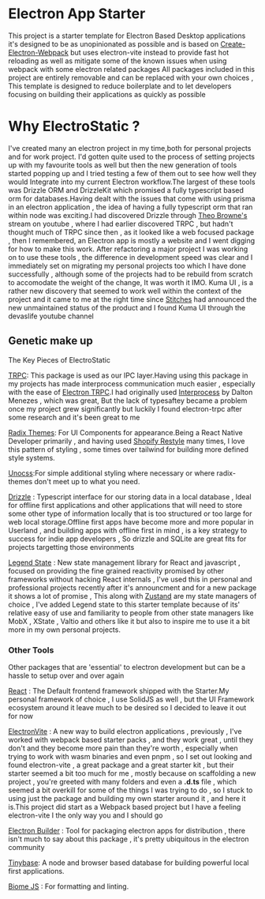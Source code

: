 # Electron App Starter

This project is a starter template for Electron Based Desktop applications
it's designed to be as unopinionated as possible and is based on [Create-Electron-Webpack](https://github.com/sprout2000/create-electron-webpack) but uses electron-vite instead to provide fast hot reloading as well as mitigate some of the known issues when using webpack with some electron related packages
All packages included in this project are entirely removable and can be replaced with your own choices , This template is designed to reduce boilerplate and to let developers focusing on building their applications as quickly as possible

# Why ElectroStatic ?

I've created many an electron project in my time,both for personal projects and for work project.
I'd gotten quite used to the process of setting projects up with my favourite tools as well but then the new generation of tools started popping up and I tried testing a few of them out to see how well they would Integrate into my current Electron workflow.The largest of these tools was Drizzle ORM and DrizzleKit which promised a fully typescript based orm for databases.Having dealt with the issues that come with using prisma in an electron application , the idea of having a fully typescript orm that ran within node was exciting.I had discovered Drizzle through [Theo Browne's](https://t3.gg) stream on youtube , where I had earlier discovered TRPC , but hadn't thought much of TRPC since then , as it looked like a web focused package , then I remembered, an Electron app is mostly a website and I went digging for how to make this work.
After refactoring a major project I was working on to use these tools , the difference in development speed was clear and I immediately set on migrating my personal projects too which I have done successfully , although some of the projects had to be rebuild from scratch to accomodate the weight of the change, It was worth it IMO.
Kuma UI , is a rather new discovery that seemed to work well within the context of the project and it came to me at the right time since [Stitches](https://stitches.dev) had announced the new unmaintained status of the product and I found Kuma UI through the devaslife youtube channel


## Genetic make up

The Key Pieces of ElectroStatic

[TRPC](https://trpc.io): This package is used as our IPC layer.Having using this package in my projects has made interprocess communication much easier , especially with the ease of [Electron TRPC](https://www.electron-trpc.dev/).I had originally used [Interprocess](https://github.com/daltonmenezes/interprocess) by Dalton Menezes , which was great, But the lack of typesaftey became a problem once my project grew significantly but luckily I found electron-trpc after some research and it's been great to me

[Radix Themes](https://www.radix-ui.com/themes): For UI Components for appearance.Being a React Native Developer primarily , and having used [Shopify Restyle](https://github.com/Shopify/restyle) many times, I love this pattern of styling , some times over tailwind for building more defined style systems.

[Unocss](https://unocss.dev):For simple additional styling where necessary or where radix-themes don't meet up to what you need.

[Drizzle](https://orm.drizzle.team) : Typescript interface for our storing data in a local database , Ideal for offline first applications and other applications that will need to store some other type of information locally that is too structured or too large for web local storage.Offline first apps have become more and more popular in Userland , and building apps with offline first in mind , is a key strategy to success for indie app developers , So drizzle and SQLite are great fits for projects targetting those environments

[Legend State](https://legendapp.com/open-source/state) : New state management library for React and javascript , focused on providing the fine grained reactivity promised by other frameworks without hacking React internals , I've used this in personal and professional projects recently after it's announcment and for a new package it shows a lot of promise , This along with [Zustand](https://docs.pmnd.rs/zustand/getting-started/introduction) are my state managers of choice , I've added Legend state to this starter template because of its' relative easy of use and familiarity to people from other state managers like MobX , XState , Valtio and others like it but also to inspire me to use it a bit more in my own personal projects.

### Other Tools
Other packages that are 'essential' to electron development but
can be a hassle to setup over and over again

[React](https://react.dev) : The Default frontend framework shipped with the Starter.My personal framework of choice , I use SolidJS as well , but the UI Framework ecosystem around it leave much to be desired so I decided to leave it out for now

[ElectronVite](https://electron-vite.com) : A new way to build electron applications , previously , I've worked with webpack based starter packs , and they work great , until they don't and they become more pain than they're worth , especially when trying to work with wasm binaries and even pnpm , so I set out looking and found electron-vite , a great package and a great starter kit , but their starter seemed a bit too much for me , mostly because on scaffolding a new project , you're greeted with many folders and even a **.d.ts** file , which seemed a bit overkill for some of the things I was trying to do , so I stuck to using just the package and building my own starter around it , and here it is.This project did start as a Webpack based project but I have a feeling electron-vite I the only way you and I should go

[Electron Builder](https://electron.build.) : Tool for packaging electron apps for distribution , there isn't much to say about this package , it's pretty ubiquitous in the electron community

[Tinybase](https://tinybase.org): A node and browser based database for building powerful local first applications.

[Biome JS](https://biomejs.dev) : For formatting and linting.